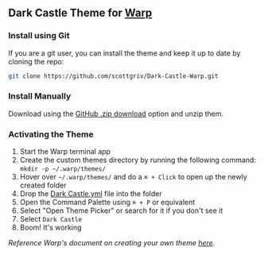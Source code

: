 ## Dark Castle Theme for [Warp](https://www.warp.dev/)

### Install using Git

If you are a git user, you can install the theme and keep it up to date by cloning the repo:

```bash
git clone https://github.com/scottgriv/Dark-Castle-Warp.git
```

### Install Manually

Download using the [GitHub .zip download](https://github.com/scottgriv/Dark-Castle-Warp/archive/main.zip) option and unzip them.

### Activating the Theme

1. Start the Warp terminal app
2. Create the custom themes directory by running the following command: `mkdir -p ~/.warp/themes/`
3. Hover over `~/.warp/themes/` and do a `⌘ + Click` to open up the newly created folder
4. Drop the [Dark Castle.yml](./Dark%20Castle.yml) file into the folder
5. Open the Command Palette using `⌘ + P` or equivalent
6. Select "Open Theme Picker" or search for it if you don't see it
7. Select `Dark Castle`
8. Boom! It's working

_Reference Warp's document on creating your own theme [here](https://docs.warp.dev/appearance/custom-themes)._
